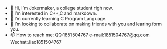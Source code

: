- 👋 Hi, I’m Jokermaker, a college student righ now.
- 👀 I’m interested in C++,C and markdown.
- 🌱 I’m currently learning C Program Language.
- 💞️ I’m looking to collaborate on making friends with you and learing form you.
- 📫 How to reach me: QQ:1851504767
                       e-mail:1851504767@qq.com
                       Wechat:Jiao1851504767

<!---
Jokermaker/Jokermaker is a ✨ special ✨ repository because its `README.md` (this file) appears on your GitHub profile.
You can click the Preview link to take a look at your changes.
--->
